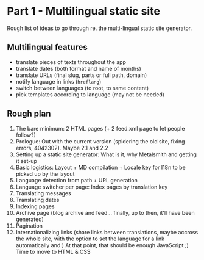 Part 1 - Multilingual static site
===

Rough list of ideas to go through re. the multi-lingual static site generator.

Multilingual features
---

- translate pieces of texts throughout the app
- translate dates (both format and name of months)
- translate URLs (final slug, parts or full path, domain)
- notify language in links (`hreflang`)
- switch between languages (to root, to same content)
- pick templates according to language (may not be needed)

Rough plan
---

1. The bare minimum: 2 HTML pages (+ 2 feed.xml page to let people follow?)
2. Prologue: Out with the current version (spidering the old site, fixing errors, 4042302). Maybe 2.1 and 2.2
3. Setting up a static site generator: What is it, why Metalsmith and getting it set-up
4. Basic logistics: Layout + MD compilation + Locale key for I18n to be picked up by the layout
5. Language detection from path + URL generation
6. Language switcher per page: Index pages by translation key
7. Translating messages
8. Translating dates
9. Indexing pages
10. Archive page (blog archive and feed... finally, up to then, it'll have been generated)
11. Pagination
12. Internationalizing links (share links between translations, maybe accross the whole site, with the option to set the language for a link automatically and )
At that point, that should be enough JavaScript ;) Time to move to HTML & CSS


